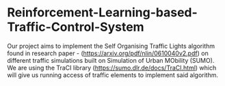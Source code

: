 # Reinforcement-Learning-based-Traffic-Control-System

Our project aims to implement the Self Organising Traffic Lights algorithm found in research paper - (https://arxiv.org/pdf/nlin/0610040v2.pdf) on different traffic simulations built on Simulation of Urban MObility (SUMO). We are using the TraCI library (https://sumo.dlr.de/docs/TraCI.html) which will give us running access of traffic elements to implement said algorithm. 
